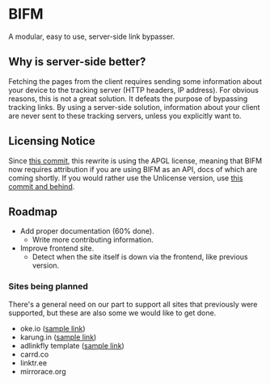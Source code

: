 # BIFM

A modular, easy to use, server-side link bypasser.

## Why is server-side better?

Fetching the pages from the client requires sending some information about your device to the tracking server (HTTP headers, IP address). For obvious reasons, this is not a great solution. It defeats the purpose of bypassing tracking links. By using a server-side solution, information about your client are never sent to these tracking servers, unless you explicitly want to.

## Licensing Notice

Since [this commit](https://git.gay/a/bifm/commit/adec8de080c4f18545ba3d7cfb4e7edffa7edf80), this rewrite is using the APGL license, meaning that BIFM now requires attribution if you are using BIFM as an API, docs of which are coming shortly.
If you would rather use the Unlicense version, use [this commit and behind](https://git.gay/a/bifm/commit/5db9b17f7796bac35170e00acfe9da043cbc4b29).

## Roadmap
- Add proper documentation (60% done).
  - Write more contributing information.
- Improve frontend site.
  - Detect when the site itself is down via the frontend, like previous version.
  
 
### Sites being planned

There's a general need on our part to support all sites that previously were supported, but these are also some we would like to get done.

- oke.io ([sample link](https://oke.io/D3wL))
- karung.in ([sample link](http://karung.in/Gyucc))
- adlinkfly template ([sample link](https://adlinkfly.mightyscripts.xyz/cdlSsrpD))
- carrd.co
- linktr.ee
- mirrorace.org